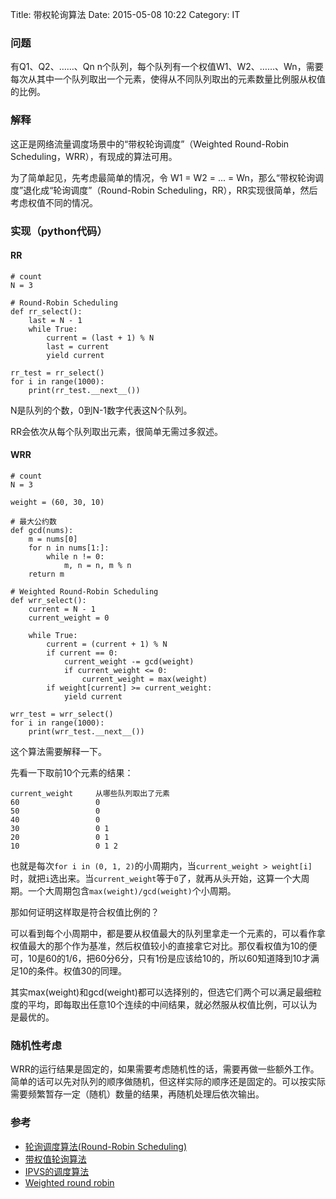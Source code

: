 Title: 带权轮询算法
Date: 2015-05-08 10:22
Category: IT

### 问题

有Q1、Q2、……、Qn n个队列，每个队列有一个权值W1、W2、……、Wn，需要每次从其中一个队列取出一个元素，使得从不同队列取出的元素数量比例服从权值的比例。

### 解释

这正是网络流量调度场景中的“带权轮询调度”（Weighted Round-Robin Scheduling，WRR），有现成的算法可用。

为了简单起见，先考虑最简单的情况，令 W1 = W2 = ... = Wn，那么“带权轮询调度”退化成“轮询调度”（Round-Robin Scheduling，RR），RR实现很简单，然后考虑权值不同的情况。

### 实现（python代码）

#### RR

    # count
    N = 3

    # Round-Robin Scheduling
    def rr_select():
        last = N - 1
        while True:
            current = (last + 1) % N
            last = current
            yield current

    rr_test = rr_select()
    for i in range(1000):
        print(rr_test.__next__())

N是队列的个数，0到N-1数字代表这N个队列。

RR会依次从每个队列取出元素，很简单无需过多叙述。

#### WRR
    
    # count
    N = 3
    
    weight = (60, 30, 10)
    
    # 最大公约数
    def gcd(nums):
        m = nums[0]
        for n in nums[1:]:
            while n != 0:
                m, n = n, m % n
        return m
    
    # Weighted Round-Robin Scheduling
    def wrr_select():
        current = N - 1
        current_weight = 0
    
        while True:
            current = (current + 1) % N
            if current == 0:
                current_weight -= gcd(weight)
                if current_weight <= 0:
                    current_weight = max(weight)
            if weight[current] >= current_weight:
                yield current
    
    wrr_test = wrr_select()
    for i in range(1000):
        print(wrr_test.__next__())

这个算法需要解释一下。

先看一下取前10个元素的结果：

    current_weight     从哪些队列取出了元素
    60                 0
    50                 0
    40                 0
    30                 0 1
    20                 0 1
    10                 0 1 2

也就是每次`for i in (0, 1, 2)`的小周期内，当`current_weight > weight[i]`时，就把`i`选出来。当`current_weight`等于`0`了，就再从头开始，这算一个大周期。一个大周期包含`max(weight)/gcd(weight)`个小周期。

那如何证明这样取是符合权值比例的？

可以看到每个小周期中，都是要从权值最大的队列里拿走一个元素的，可以看作拿权值最大的那个作为基准，然后权值较小的直接拿它对比。那仅看权值为10的便可，10是60的1/6，把60分6分，只有1份是应该给10的，所以60知道降到10才满足10的条件。权值30的同理。

其实max(weight)和gcd(weight)都可以选择别的，但选它们两个可以满足最细粒度的平均，即每取出任意10个连续的中间结果，就必然服从权值比例，可以认为是最优的。

### 随机性考虑

WRR的运行结果是固定的，如果需要考虑随机性的话，需要再做一些额外工作。简单的话可以先对队列的顺序做随机，但这样实际的顺序还是固定的。可以按实际需要频繁暂存一定（随机）数量的结果，再随机处理后依次输出。

### 参考

* [轮询调度算法(Round-Robin Scheduling)](http://blog.163.com/s_u/blog/static/1330836720105233102894/)
* [带权值轮询算法](http://blog.163.com/tianle_han/blog/static/661782620119165645590/)
* [IPVS的调度算法](http://www.xuebuyuan.com/126515.html)
* [Weighted round robin](http://en.wikipedia.org/wiki/Weighted_round_robin)
